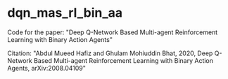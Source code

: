 # dqn_mas_rl_bin_aa

Code for the paper: "Deep Q-Network Based Multi-agent Reinforcement Learning with Binary Action Agents"

Citation:
"Abdul Mueed Hafiz and Ghulam Mohiuddin Bhat, 2020, Deep Q-Network Based Multi-agent Reinforcement Learning with Binary Action Agents, arXiv:2008.04109"

